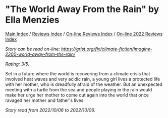 # "The World Away From the Rain" by Ella Menzies

[Main Index](../../../README.md) / [Reviews Index](../../README.md) / [On-line Reviews Index](../README.md) / [On-line 2022 Reviews Index](README.md)

*Story can be read on-line: <https://grist.org/fix/climate-fiction/imagine-2200-world-away-from-the-rain/>*

*Rating: 3/5.*

Set in a future where the world is recovering from a climate crisis that involved heat waves and very acidic rain, a young girl lives a protected life with her mother, who is dreadfully afraid of the weather. But an unexpected meeting with a turtle from the sea and people playing in the rain would make her urge her mother to come out again into the world that once ravaged her mother and father's lives.

*Story read from 2022/10/06 to 2022/10/06.*
